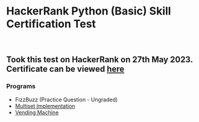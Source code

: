 
# HackerRank Python (Basic) Skill Certification Test    
<br>

## Took this test on HackerRank on 27th May 2023. Certificate can be viewed [**here**](https://www.hackerrank.com/certificates/ea456f765241)

### Programs

* FizzBuzz (Practice Question - Ungraded)
* [Multiset Implementation](https://github.com/Yashika-Chaudhary/Python-Hackerrank/blob/main/python%20basic%20certification/multiset%20implementation.py)
* [Vending Machine](https://github.com/Yashika-Chaudhary/Python-Hackerrank/blob/main/python%20basic%20certification/vending%20machine.py)
